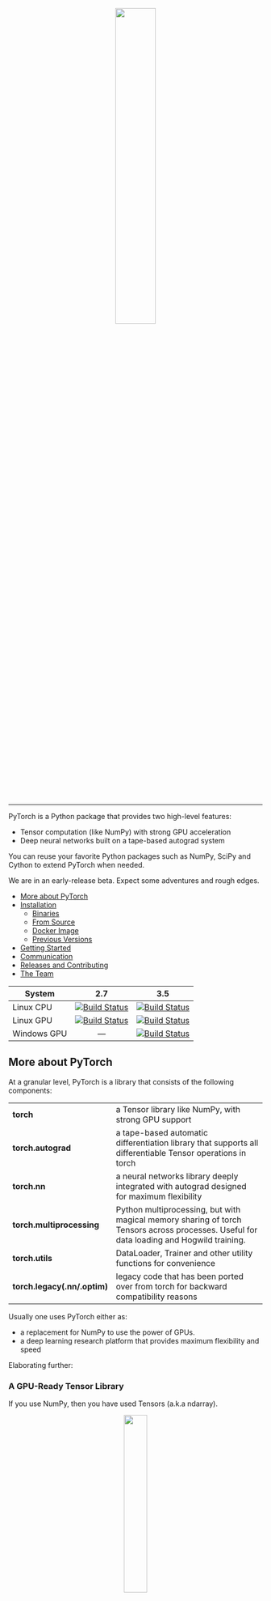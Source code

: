 <p align="center"><img width="40%" src="docs/source/_static/img/pytorch-logo-dark.png" /></p>

--------------------------------------------------------------------------------

PyTorch is a Python package that provides two high-level features:
- Tensor computation (like NumPy) with strong GPU acceleration
- Deep neural networks built on a tape-based autograd system

You can reuse your favorite Python packages such as NumPy, SciPy and Cython to extend PyTorch when needed.

We are in an early-release beta. Expect some adventures and rough edges.

- [More about PyTorch](#more-about-pytorch)
- [Installation](#installation)
  - [Binaries](#binaries)
  - [From Source](#from-source)
  - [Docker Image](#docker-image)
  - [Previous Versions](#previous-versions)
- [Getting Started](#getting-started)
- [Communication](#communication)
- [Releases and Contributing](#releases-and-contributing)
- [The Team](#the-team)

| System | 2.7 | 3.5 |
| --- | --- | --- |
| Linux CPU | [![Build Status](https://ci.pytorch.org/jenkins/job/pytorch-master/badge/icon)](https://ci.pytorch.org/jenkins/job/pytorch-master/) | [![Build Status](https://ci.pytorch.org/jenkins/job/pytorch-master/badge/icon)](https://ci.pytorch.org/jenkins/job/pytorch-master/) |
| Linux GPU | [![Build Status](https://ci.pytorch.org/jenkins/job/pytorch-master/badge/icon)](https://ci.pytorch.org/jenkins/job/pytorch-master/) | [![Build Status](https://ci.pytorch.org/jenkins/job/pytorch-master/badge/icon)](https://ci.pytorch.org/jenkins/job/pytorch-master/) |
| Windows GPU | <center>—</center> | [![Build Status](https://ci.pytorch.org/jenkins/job/pytorch-builds/job/pytorch-win-ws2016-cuda9-cudnn7-py3-trigger/badge/icon)](https://ci.pytorch.org/jenkins/job/pytorch-builds/job/pytorch-win-ws2016-cuda9-cudnn7-py3-trigger/)


## More about PyTorch

At a granular level, PyTorch is a library that consists of the following components:

<table>
<tr>
    <td><b> torch </b></td>
    <td> a Tensor library like NumPy, with strong GPU support </td>
</tr>
<tr>
    <td><b> torch.autograd </b></td>
    <td> a tape-based automatic differentiation library that supports all differentiable Tensor operations in torch </td>
</tr>
<tr>
    <td><b> torch.nn </b></td>
    <td> a neural networks library deeply integrated with autograd designed for maximum flexibility </td>
</tr>
<tr>
    <td><b> torch.multiprocessing  </b></td>
    <td> Python multiprocessing, but with magical memory sharing of torch Tensors across processes. Useful for data loading and Hogwild training. </td>
</tr>
<tr>
    <td><b> torch.utils </b></td>
    <td> DataLoader, Trainer and other utility functions for convenience </td>
</tr>
<tr>
    <td><b> torch.legacy(.nn/.optim) </b></td>
    <td> legacy code that has been ported over from torch for backward compatibility reasons </td>
</tr>
</table>

Usually one uses PyTorch either as:

- a replacement for NumPy to use the power of GPUs.
- a deep learning research platform that provides maximum flexibility and speed

Elaborating further:

### A GPU-Ready Tensor Library

If you use NumPy, then you have used Tensors (a.k.a ndarray).

<p align=center><img width="30%" src="docs/source/_static/img/tensor_illustration.png" /></p>

PyTorch provides Tensors that can live either on the CPU or the GPU, and accelerate
compute by a huge amount.

We provide a wide variety of tensor routines to accelerate and fit your scientific computation needs
such as slicing, indexing, math operations, linear algebra, reductions.
And they are fast!

### Dynamic Neural Networks: Tape-Based Autograd

PyTorch has a unique way of building neural networks: using and replaying a tape recorder.

Most frameworks such as TensorFlow, Theano, Caffe and CNTK have a static view of the world.
One has to build a neural network, and reuse the same structure again and again.
Changing the way the network behaves means that one has to start from scratch.

With PyTorch, we use a technique called reverse-mode auto-differentiation, which allows you to
change the way your network behaves arbitrarily with zero lag or overhead. Our inspiration comes
from several research papers on this topic, as well as current and past work such as
[torch-autograd](https://github.com/twitter/torch-autograd),
[autograd](https://github.com/HIPS/autograd),
[Chainer](http://chainer.org), etc.

While this technique is not unique to PyTorch, it's one of the fastest implementations of it to date.
You get the best of speed and flexibility for your crazy research.

<p align=center><img width="80%" src="docs/source/_static/img/dynamic_graph.gif" /></p>

### Python First

PyTorch is not a Python binding into a monolithic C++ framework.
It is built to be deeply integrated into Python.
You can use it naturally like you would use NumPy / SciPy / scikit-learn etc.
You can write your new neural network layers in Python itself, using your favorite libraries
and use packages such as Cython and Numba.
Our goal is to not reinvent the wheel where appropriate.

### Imperative Experiences

PyTorch is designed to be intuitive, linear in thought and easy to use.
When you execute a line of code, it gets executed. There isn't an asynchronous view of the world.
When you drop into a debugger, or receive error messages and stack traces, understanding them is straightforward.
The stack trace points to exactly where your code was defined.
We hope you never spend hours debugging your code because of bad stack traces or asynchronous and opaque execution engines.

### Fast and Lean

PyTorch has minimal framework overhead. We integrate acceleration libraries
such as Intel MKL and NVIDIA (cuDNN, NCCL) to maximize speed.
At the core, its CPU and GPU Tensor and neural network backends
(TH, THC, THNN, THCUNN) are written as independent libraries with a C99 API.
They are mature and have been tested for years.

Hence, PyTorch is quite fast – whether you run small or large neural networks.

The memory usage in PyTorch is extremely efficient compared to Torch or some of the alternatives.
We've written custom memory allocators for the GPU to make sure that
your deep learning models are maximally memory efficient.
This enables you to train bigger deep learning models than before.

### Extensions without Pain

Writing new neural network modules, or interfacing with PyTorch's Tensor API was designed to be straightforward
and with minimal abstractions.

You can write new neural network layers in Python using the torch API
[or your favorite NumPy-based libraries such as SciPy](http://pytorch.org/tutorials/advanced/numpy_extensions_tutorial.html).

If you want to write your layers in C/C++, we provide an extension API based on
[cffi](http://cffi.readthedocs.io/en/latest/) that is efficient and with minimal boilerplate.
There is no wrapper code that needs to be written. You can see [a tutorial here](http://pytorch.org/tutorials/advanced/c_extension.html) and [an example here](https://github.com/pytorch/extension-ffi).


## Installation

### Binaries
Commands to install from binaries via Conda or pip wheels are on our website:

[http://pytorch.org](http://pytorch.org)

### From Source

If you are installing from source, we highly recommend installing an [Anaconda](https://www.continuum.io/downloads) environment.
You will get a high-quality BLAS library (MKL) and you get a controlled compiler version regardless of your Linux distro.

Once you have [Anaconda](https://www.continuum.io/downloads) installed, here are the instructions.

If you want to compile with CUDA support, install
- [NVIDIA CUDA](https://developer.nvidia.com/cuda-downloads) 7.5 or above
- [NVIDIA cuDNN](https://developer.nvidia.com/cudnn) v6.x or above

If you want to disable CUDA support, export environment variable `NO_CUDA=1`.
Other potentially useful environment variables may be found in `setup.py`.

If you want to build on Windows, Visual Studio 2017 and NVTX are also needed.

#### Install optional dependencies

On Linux
```bash
export CMAKE_PREFIX_PATH="$(dirname $(which conda))/../" # [anaconda root directory]

# Install basic dependencies
conda install numpy pyyaml mkl mkl-include setuptools cmake cffi typing

# Add LAPACK support for the GPU
conda install -c pytorch magma-cuda80 # or magma-cuda90 if CUDA 9
```

On macOS
```bash
export CMAKE_PREFIX_PATH=[anaconda root directory]
conda install numpy pyyaml mkl mkl-include setuptools cmake cffi typing
```

On Windows
```cmd
conda install numpy pyyaml mkl mkl-include setuptools cmake cffi typing
```
#### Get the PyTorch source
```bash
git clone --recursive https://github.com/pytorch/pytorch
cd pytorch
```

#### Install PyTorch
On Linux
```bash
python setup.py install
```

On macOS
```bash
MACOSX_DEPLOYMENT_TARGET=10.9 CC=clang CXX=clang++ python setup.py install
```

On Windows
```cmd
xcopy /Y aten\src\ATen\common_with_cwrap.py tools\shared\cwrap_common.py

set "VS150COMNTOOLS=C:\Program Files (x86)\Microsoft Visual Studio\2017\Enterprise\VC\Auxiliary\Build"
set CMAKE_GENERATOR=Visual Studio 15 2017 Win64
set DISTUTILS_USE_SDK=1

call "%VS150COMNTOOLS%\vcvarsall.bat" x64 -vcvars_ver=14.11
python setup.py install
```

### Docker image

Dockerfile is supplied to build images with cuda support and cudnn v7. Build as usual
```
docker build -t pytorch -f docker/pytorch/Dockerfile .
```

Alternatively, if you want to use a runtime image, you can use the pre-built one from Docker Hub and run with nvidia-docker:
```
nvidia-docker run --rm -ti --ipc=host pytorch/pytorch:latest
```
Please note that PyTorch uses shared memory to share data between processes, so if torch multiprocessing is used (e.g.
for multithreaded data loaders) the default shared memory segment size that container runs with is not enough, and you
should increase shared memory size either with `--ipc=host` or `--shm-size` command line options to `nvidia-docker run`.

### Previous Versions

Installation instructions and binaries for previous PyTorch versions may be found
on [our website](http://pytorch.org/previous-versions/).


## Getting Started

Three pointers to get you started:
- [Tutorials: get you started with understanding and using PyTorch](http://pytorch.org/tutorials/)
- [Examples: easy to understand pytorch code across all domains](https://github.com/pytorch/examples)
- [The API Reference](http://pytorch.org/docs/)

## Communication
* forums: discuss implementations, research, etc. http://discuss.pytorch.org
* GitHub issues: bug reports, feature requests, install issues, RFCs, thoughts, etc.
* Slack: general chat, online discussions, collaboration etc. https://pytorch.slack.com/ . Our slack channel is invite-only to promote a healthy balance between power-users and beginners. If you need a slack invite, ping us at soumith@pytorch.org
* newsletter: no-noise, one-way email newsletter with important announcements about pytorch. You can sign-up here: http://eepurl.com/cbG0rv

## Releases and Contributing

PyTorch has a 90 day release cycle (major releases).
Its current state is Beta, we expect no obvious bugs. Please let us know if you encounter a bug by [filing an issue](https://github.com/pytorch/pytorch/issues).

We appreciate all contributions. If you are planning to contribute back bug-fixes, please do so without any further discussion.

If you plan to contribute new features, utility functions or extensions to the core, please first open an issue and discuss the feature with us.
Sending a PR without discussion might end up resulting in a rejected PR, because we might be taking the core in a different direction than you might be aware of.

## The Team

PyTorch is a community driven project with several skillful engineers and researchers contributing to it.

PyTorch is currently maintained by [Adam Paszke](https://apaszke.github.io/), [Sam Gross](https://github.com/colesbury), [Soumith Chintala](http://soumith.ch) and [Gregory Chanan](https://github.com/gchanan) with major contributions coming from 10s of talented individuals in various forms and means.
A non-exhaustive but growing list needs to mention: Trevor Killeen, Sasank Chilamkurthy, Sergey Zagoruyko, Adam Lerer, Francisco Massa, Alykhan Tejani, Luca Antiga, Alban Desmaison, Andreas Kopf, James Bradbury, Zeming Lin, Yuandong Tian, Guillaume Lample, Marat Dukhan, Natalia Gimelshein, Christian Sarofeen, Martin Raison, Edward Yang, Zachary Devito.

Note: this project is unrelated to [hughperkins/pytorch](https://github.com/hughperkins/pytorch) with the same name. Hugh is a valuable contributor in the Torch community and has helped with many things Torch and PyTorch.

